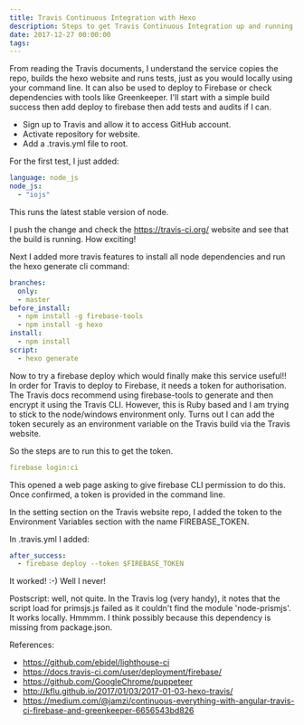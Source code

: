 ```yaml
---
title: Travis Continuous Integration with Hexo
description: Steps to get Travis Continuous Integration up and running with my website.
date: 2017-12-27 00:00:00
tags:
---
```


From reading the Travis documents, I understand the service copies the repo, builds the hexo website and runs tests, just as you would locally using your command line. It can also be used to deploy to Firebase or check dependencies with tools like Greenkeeper. I'll start with a simple build success then add deploy to firebase then add tests and audits if I can.

- Sign up to Travis and allow it to access GitHub account.
- Activate repository for website.
- Add a .travis.yml file to root.

For the first test, I just added:
```yaml
language: node_js
node_js:
  - "iojs"
```
This runs the latest stable version of node.

I push the change and check the https://travis-ci.org/ website and see that the build is running. How exciting!

Next I added more travis features to install all node dependencies and run the hexo generate cli command:
```yaml
branches:
  only:
  - master
before_install:
  - npm install -g firebase-tools
  - npm install -g hexo
install:
  - npm install
script:
  - hexo generate
```
Now to try a firebase deploy which would finally make this service useful!! In order for Travis to deploy to Firebase, it needs a token for authorisation. The Travis docs recommend using firebase-tools to generate and then encrypt it using the Travis CLI. However, this is Ruby based and I am trying to stick to the node/windows environment only. Turns out I can add the token securely as an environment variable on the Travis build via the Travis website.

So the steps are to run this to get the token.
```yaml
firebase login:ci
```
This opened a web page asking to give firebase CLI permission to do this. Once confirmed, a token is provided in the command line.

In the setting section on the Travis website repo, I added the token to the Environment Variables section with the name FIREBASE_TOKEN.

In .travis.yml I added:
```yaml
after_success:
  - firebase deploy --token $FIREBASE_TOKEN
```

It worked! :-) Well I never!

Postscript: well, not quite. In the Travis log (very handy), it notes that the script load for primsjs.js failed as it couldn't find the module 'node-prismjs'. It works locally. Hmmmm. I think possibly because this dependency is missing from package.json.

References:

- https://github.com/ebidel/lighthouse-ci
- https://docs.travis-ci.com/user/deployment/firebase/
- https://github.com/GoogleChrome/puppeteer
- http://kflu.github.io/2017/01/03/2017-01-03-hexo-travis/
- https://medium.com/@jamzi/continuous-everything-with-angular-travis-ci-firebase-and-greenkeeper-6656543bd826